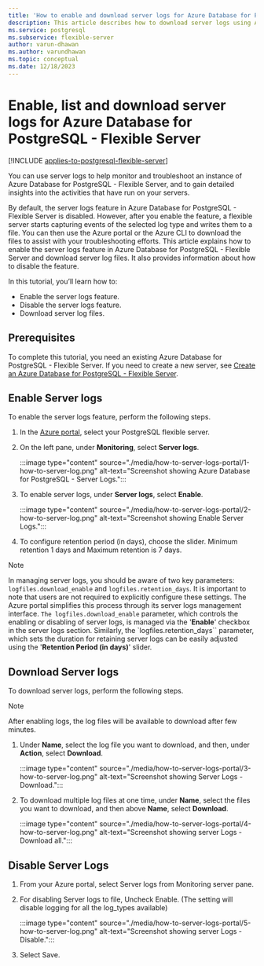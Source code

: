 ```yaml
---
title: 'How to enable and download server logs for Azure Database for PostgreSQL - Flexible Server'
description: This article describes how to download server logs using Azure portal.
ms.service: postgresql
ms.subservice: flexible-server
author: varun-dhawan
ms.author: varundhawan
ms.topic: conceptual
ms.date: 12/18/2023
---
```


# Enable, list and download server logs for Azure Database for PostgreSQL - Flexible Server

[!INCLUDE [applies-to-postgresql-flexible-server](../includes/applies-to-postgresql-flexible-server.md)]

You can use server logs to help monitor and troubleshoot an instance of Azure Database for PostgreSQL - Flexible Server, and to gain detailed insights into the activities that have run on your servers.

By default, the server logs feature in Azure Database for PostgreSQL - Flexible Server is disabled. However, after you enable the feature, a flexible server starts capturing events of the selected log type and writes them to a file. You can then use the Azure portal or the Azure CLI to download the files to assist with your troubleshooting efforts. This article explains how to enable the server logs feature in Azure Database for PostgreSQL - Flexible Server and download server log files. It also provides information about how to disable the feature.

In this tutorial, you’ll learn how to:
- Enable the server logs feature.
- Disable the server logs feature.
- Download server log files.

## Prerequisites

To complete this tutorial, you need an existing Azure Database for PostgreSQL - Flexible Server. If you need to create a new server, see [Create an Azure Database for PostgreSQL - Flexible Server](./quickstart-create-server-portal.md).

## Enable Server logs

To enable the server logs feature, perform the following steps.

1. In the [Azure portal](https://portal.azure.com), select your PostgreSQL flexible server.

2. On the left pane, under **Monitoring**, select **Server logs**.

    :::image type="content" source="./media/how-to-server-logs-portal/1-how-to-server-log.png" alt-text="Screenshot showing Azure Database for PostgreSQL - Server Logs.":::

3. To enable server logs, under **Server logs**, select **Enable**.

    :::image type="content" source="./media/how-to-server-logs-portal/2-how-to-server-log.png" alt-text="Screenshot showing Enable Server Logs.":::

4. To configure retention period (in days), choose the slider. Minimum retention 1 days and Maximum retention is 7 days.

> [!NOTE]
> In managing server logs, you should be aware of two key parameters: `logfiles.download_enable` and `logfiles.retention_days`. It is important to note that users are not required to explicitly configure these settings. The Azure portal simplifies this process through its server logs management interface. `The logfiles.download_enable` parameter, which controls the enabling or disabling of server logs, is managed via the '**Enable**' checkbox in the server logs section. Similarly, the `logfiles.retention_days`` parameter, which sets the duration for retaining server logs can be easily adjusted using the '**Retention Period (in days)**' slider.

## Download Server logs

To download server logs, perform the following steps.

> [!Note]
> After enabling logs, the log files will be available to download after few minutes.

1. Under **Name**, select the log file you want to download, and then, under **Action**, select **Download**.

    :::image type="content" source="./media/how-to-server-logs-portal/3-how-to-server-log.png" alt-text="Screenshot showing Server Logs - Download.":::

2. To download multiple log files at one time, under **Name**, select the files you want to download, and then above **Name**, select **Download**.

    :::image type="content" source="./media/how-to-server-logs-portal/4-how-to-server-log.png" alt-text="Screenshot showing server Logs - Download all.":::


## Disable Server Logs

1. From your Azure portal, select Server logs from Monitoring server pane.

2. For disabling Server logs to file, Uncheck Enable. (The setting will disable logging for all the log_types available)

    :::image type="content" source="./media/how-to-server-logs-portal/5-how-to-server-log.png" alt-text="Screenshot showing server Logs - Disable.":::

3. Select Save.